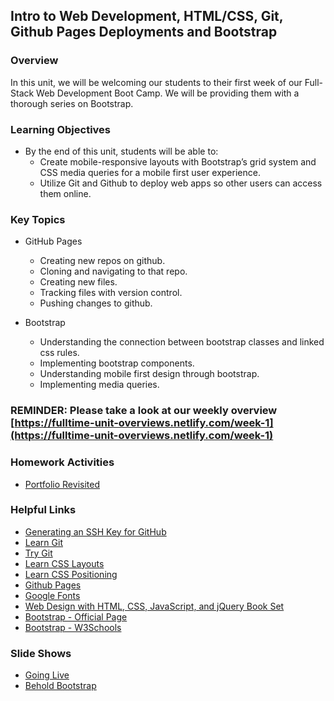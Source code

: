 ## Intro to Web Development, HTML/CSS, Git, Github Pages Deployments and Bootstrap

### Overview

In this unit, we will be welcoming our students to their first week of our Full-Stack Web Development Boot Camp. We will be providing them with a thorough series on Bootstrap.

### Learning Objectives

* By the end of this unit, students will be able to:
  * Create mobile-responsive layouts with Bootstrap’s grid system and CSS media queries for a mobile first user experience.
  * Utilize Git and Github to deploy web apps  so other users can access them online.

### Key Topics

* GitHub Pages
  * Creating new repos on github.
  * Cloning and navigating to that repo.
  * Creating new files.
  * Tracking files with version control.
  * Pushing changes to github.

* Bootstrap
  * Understanding the connection between bootstrap classes and linked css rules.
  * Implementing bootstrap components.
  * Understanding mobile first design through bootstrap.
  * Implementing media queries.

### REMINDER: Please take a look at our weekly overview [https://fulltime-unit-overviews.netlify.com/week-1](https://fulltime-unit-overviews.netlify.com/week-1)

### Homework Activities

* [Portfolio Revisited](../02-Homework/Solutions/bootstrap_portfolio/bootstrap-bp)

### Helpful Links

* [Generating an SSH Key for GitHub](https://help.github.com/articles/generating-an-ssh-key/)
* [Learn Git](https://www.codecademy.com/learn/learn-git)
* [Try Git](https://try.github.io/levels/1/challenges/1)
* [Learn CSS Layouts](http://learn.shayhowe.com/html-css/positioning-content/)
* [Learn CSS Positioning](http://learn.shayhowe.com/advanced-html-css/detailed-css-positioning/)
* [Github Pages](https://pages.github.com/)
* [Google Fonts](https://www.google.com/fonts)
* [Web Design with HTML, CSS, JavaScript, and jQuery Book Set](http://www.amazon.com/Web-Design-HTML-JavaScript-jQuery/dp/1118907442)
* [Bootstrap - Official Page](http://getbootstrap.com/)
* [Bootstrap - W3Schools](http://www.w3schools.com/bootstrap/bootstrap_get_started.asp)

### Slide Shows

* [Going Live](../00-SlideShow)
* [Behold Bootstrap](../00-SlideShow)
